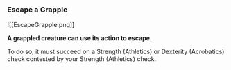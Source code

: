 ### Escape a Grapple

![[EscapeGrapple.png]]

**A grappled creature can use its action to escape.**

To do so, it must succeed on a Strength (Athletics) or Dexterity (Acrobatics) check contested by your Strength (Athletics) check.